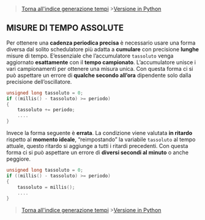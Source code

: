 >[Torna all'indice generazione tempi](indexgenerazionetempi.md)       >[Versione in Python](absolutetimepy.md)

## **MISURE DI TEMPO ASSOLUTE**

Per ottenere una **cadenza periodica precisa** è necessario usare una forma diversa dal solito schedulatore più adatta a **cumulare** con precisione **lunghe** misure di tempo. E’essenziale che l’accumulatore ``tassoluto`` venga aggiornato **esattamente** con il **tempo campionato**. L’accumulatore unisce i vari campionamenti per ottenere una misura unica. Con questa forma ci si può aspettare un errore di **qualche secondo all’ora** dipendente solo dalla precisione dell’oscillatore.
```C++
unsigned long tassoluto = 0;
if ((millis() - tassoluto) >= periodo)
{
	tassoluto += periodo;
	....
}
```
Invece la forma seguente è **errata**. La condizione viene valutata **in ritardo** rispetto al **momento ideale**, “reimpostando” la variabile ```tassoluto``` al tempo attuale, questo ritardo si aggiunge a tutti i ritardi precedenti. Con questa forma ci si può aspettare un errore di **diversi secondi al minuto** o anche peggiore.
```C++
unsigned long tassoluto = 0;
if ((millis() - tassoluto) >= periodo)
{
	tassoluto = millis();
	....
}
```
>[Torna all'indice generazione tempi](indexgenerazionetempi.md)       >[Versione in Python](absolutetimepy.md)
